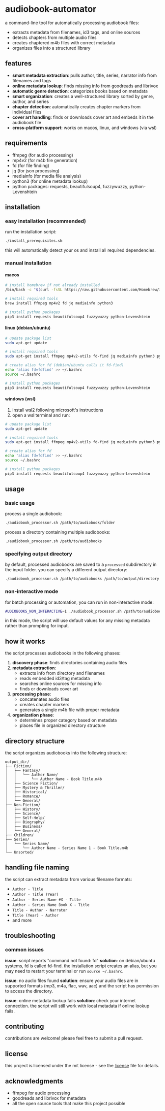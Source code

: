 # audiobook-automator

a command-line tool for automatically processing audiobook files:
- extracts metadata from filenames, id3 tags, and online sources
- detects chapters from multiple audio files
- creates chaptered m4b files with correct metadata
- organizes files into a structured library

## features

- **smart metadata extraction**: pulls author, title, series, narrator info from filenames and tags
- **online metadata lookup**: finds missing info from goodreads and librivox
- **automatic genre detection**: categorizes books based on metadata
- **smart organization**: creates a well-structured library sorted by genre, author, and series
- **chapter detection**: automatically creates chapter markers from individual files
- **cover art handling**: finds or downloads cover art and embeds it in the audiobook file
- **cross-platform support**: works on macos, linux, and windows (via wsl)

## requirements

- ffmpeg (for audio processing)
- mp4v2 (for m4b file generation)
- fd (for file finding)
- jq (for json processing)
- mediainfo (for media file analysis)
- python3 (for online metadata lookup)
- python packages: requests, beautifulsoup4, fuzzywuzzy, python-Levenshtein

## installation

### easy installation (recommended)

run the installation script:

```bash
./install_prerequisites.sh
```

this will automatically detect your os and install all required dependencies.

### manual installation

#### macos

```bash
# install homebrew if not already installed
/bin/bash -c "$(curl -fsSL https://raw.githubusercontent.com/Homebrew/install/HEAD/install.sh)"

# install required tools
brew install ffmpeg mp4v2 fd jq mediainfo python3

# install python packages
pip3 install requests beautifulsoup4 fuzzywuzzy python-Levenshtein
```

#### linux (debian/ubuntu)

```bash
# update package list
sudo apt-get update

# install required tools
sudo apt-get install ffmpeg mp4v2-utils fd-find jq mediainfo python3 python3-pip

# create alias for fd (debian/ubuntu calls it fd-find)
echo 'alias fd=fdfind' >> ~/.bashrc
source ~/.bashrc

# install python packages
pip3 install requests beautifulsoup4 fuzzywuzzy python-Levenshtein
```

#### windows (wsl)

1. install wsl2 following microsoft's instructions
2. open a wsl terminal and run:

```bash
# update package list
sudo apt-get update

# install required tools
sudo apt-get install ffmpeg mp4v2-utils fd-find jq mediainfo python3 python3-pip

# create alias for fd
echo 'alias fd=fdfind' >> ~/.bashrc
source ~/.bashrc

# install python packages
pip3 install requests beautifulsoup4 fuzzywuzzy python-Levenshtein
```

## usage

### basic usage

process a single audiobook:

```bash
./audiobook_processor.sh /path/to/audiobook/folder
```

process a directory containing multiple audiobooks:

```bash
./audiobook_processor.sh /path/to/audiobooks
```

### specifying output directory

by default, processed audiobooks are saved to a `processed` subdirectory in the input folder. you can specify a different output directory:

```bash
./audiobook_processor.sh /path/to/audiobooks /path/to/output/directory
```

### non-interactive mode

for batch processing or automation, you can run in non-interactive mode:

```bash
AUDIOBOOKS_NON_INTERACTIVE=1 ./audiobook_processor.sh /path/to/audiobooks
```

in this mode, the script will use default values for any missing metadata rather than prompting for input.

## how it works

the script processes audiobooks in the following phases:

1. **discovery phase**: finds directories containing audio files
2. **metadata extraction**:
   - extracts info from directory and filenames
   - reads embedded id3/tag metadata
   - searches online sources for missing info
   - finds or downloads cover art
3. **processing phase**:
   - concatenates audio files
   - creates chapter markers
   - generates a single m4b file with proper metadata
4. **organization phase**:
   - determines proper category based on metadata
   - places file in organized directory structure

## directory structure

the script organizes audiobooks into the following structure:

```
output_dir/
├── Fiction/
│   ├── Fantasy/
│   │   └── Author Name/
│   │       └── Author Name - Book Title.m4b
│   ├── Science Fiction/
│   ├── Mystery & Thriller/
│   ├── Historical/
│   ├── Romance/
│   └── General/
├── Non-Fiction/
│   ├── History/
│   ├── Science/
│   ├── Self-Help/
│   ├── Biography/
│   ├── Business/
│   └── General/
├── Children/
├── Series/
│   └── Series Name/
│       └── Author Name - Series Name 1 - Book Title.m4b
└── Unsorted/
```

## handling file naming

the script can extract metadata from various filename formats:

- `Author - Title`
- `Author - Title (Year)`
- `Author - Series Name #X - Title`
- `Author - Series Name Book X - Title`
- `Title - Author - Narrator`
- `Title (Year) - Author`
- and more

## troubleshooting

### common issues

**issue**: script reports "command not found: fd"
**solution**: on debian/ubuntu systems, fd is called fd-find. the installation script creates an alias, but you may need to restart your terminal or run `source ~/.bashrc`.

**issue**: no audio files found
**solution**: ensure your audio files are in supported formats (mp3, m4a, flac, wav, aac) and the script has permission to access the directory.

**issue**: online metadata lookup fails
**solution**: check your internet connection. the script will still work with local metadata if online lookup fails.

## contributing

contributions are welcome! please feel free to submit a pull request.

## license

this project is licensed under the mit license - see the [license](LICENSE) file for details.

## acknowledgments

- ffmpeg for audio processing
- goodreads and librivox for metadata
- all the open source tools that make this project possible